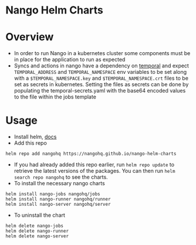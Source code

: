 Nango Helm Charts
==================

# Overview
* In order to run Nango in a kubernetes cluster some components must be in place
for the application to run as expected
* Syncs and actions in nango have a dependency on [temporal](https://temporal.io/)
and expect `TEMPORAL_ADDRESS` and `TEMPORAL_NAMESPACE` env variables to be set
along with a `$TEMPORAL_NAMESPACE.key` and `$TEMPORAL_NAMESPACE.crt` files
to be set as secrets in kubernetes. Setting the files as secrets can be done by
populating the temporal-secrets.yaml with the base64 encoded values to the file 
within the jobs template

# Usage
* Install helm, [docs](https://helm.sh/docs)
* Add this repo
```
helm repo add nangohq https://nangohq.github.io/nango-helm-charts
```
* If you had already added this repo earlier, run `helm repo update` to retrieve
the latest versions of the packages.  You can then run `helm search repo
nangohq` to see the charts.
* To install the necessary nango charts
```
helm install nango-jobs nangohq/jobs
helm install nango-runner nangohq/runner
helm install nango-server nangohq/server
```
* To uninstall the chart
```
helm delete nango-jobs
helm delete nango-runner
helm delete nango-server
```
